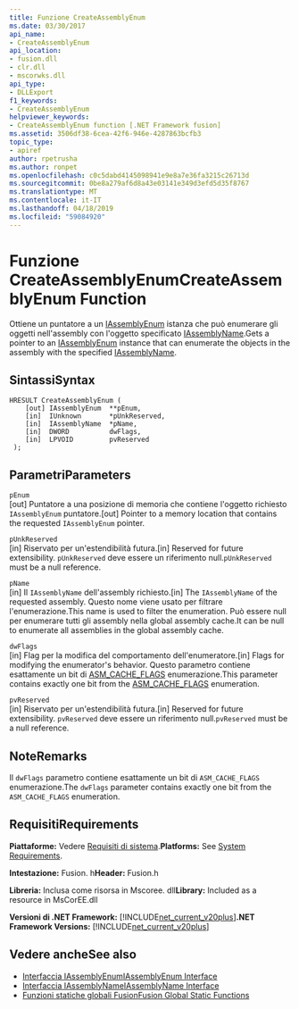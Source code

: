 ```yaml
---
title: Funzione CreateAssemblyEnum
ms.date: 03/30/2017
api_name:
- CreateAssemblyEnum
api_location:
- fusion.dll
- clr.dll
- mscorwks.dll
api_type:
- DLLExport
f1_keywords:
- CreateAssemblyEnum
helpviewer_keywords:
- CreateAssemblyEnum function [.NET Framework fusion]
ms.assetid: 3506df38-6cea-42f6-946e-4287863bcfb3
topic_type:
- apiref
author: rpetrusha
ms.author: ronpet
ms.openlocfilehash: c0c5dabd4145098941e9e8a7e36fa3215c26713d
ms.sourcegitcommit: 0be8a279af6d8a43e03141e349d3efd5d35f8767
ms.translationtype: MT
ms.contentlocale: it-IT
ms.lasthandoff: 04/18/2019
ms.locfileid: "59084920"
---
```

# <a name="createassemblyenum-function"></a><span data-ttu-id="19b5e-102">Funzione CreateAssemblyEnum</span><span class="sxs-lookup"><span data-stu-id="19b5e-102">CreateAssemblyEnum Function</span></span>
<span data-ttu-id="19b5e-103">Ottiene un puntatore a un [IAssemblyEnum](../../../../docs/framework/unmanaged-api/fusion/iassemblyenum-interface.md) istanza che può enumerare gli oggetti nell'assembly con l'oggetto specificato [IAssemblyName](../../../../docs/framework/unmanaged-api/fusion/iassemblyname-interface.md).</span><span class="sxs-lookup"><span data-stu-id="19b5e-103">Gets a pointer to an [IAssemblyEnum](../../../../docs/framework/unmanaged-api/fusion/iassemblyenum-interface.md) instance that can enumerate the objects in the assembly with the specified [IAssemblyName](../../../../docs/framework/unmanaged-api/fusion/iassemblyname-interface.md).</span></span>  
  
## <a name="syntax"></a><span data-ttu-id="19b5e-104">Sintassi</span><span class="sxs-lookup"><span data-stu-id="19b5e-104">Syntax</span></span>  
  
```  
HRESULT CreateAssemblyEnum (  
    [out] IAssemblyEnum  **pEnum,  
    [in]  IUnknown       *pUnkReserved,  
    [in]  IAssemblyName  *pName,  
    [in]  DWORD          dwFlags,  
    [in]  LPVOID         pvReserved  
 );  
```  
  
## <a name="parameters"></a><span data-ttu-id="19b5e-105">Parametri</span><span class="sxs-lookup"><span data-stu-id="19b5e-105">Parameters</span></span>  
 `pEnum`  
 <span data-ttu-id="19b5e-106">[out] Puntatore a una posizione di memoria che contiene l'oggetto richiesto `IAssemblyEnum` puntatore.</span><span class="sxs-lookup"><span data-stu-id="19b5e-106">[out] Pointer to a memory location that contains the requested `IAssemblyEnum` pointer.</span></span>  
  
 `pUnkReserved`  
 <span data-ttu-id="19b5e-107">[in] Riservato per un'estendibilità futura.</span><span class="sxs-lookup"><span data-stu-id="19b5e-107">[in] Reserved for future extensibility.</span></span> <span data-ttu-id="19b5e-108">`pUnkReserved` deve essere un riferimento null.</span><span class="sxs-lookup"><span data-stu-id="19b5e-108">`pUnkReserved` must be a null reference.</span></span>  
  
 `pName`  
 <span data-ttu-id="19b5e-109">[in] Il `IAssemblyName` dell'assembly richiesto.</span><span class="sxs-lookup"><span data-stu-id="19b5e-109">[in] The `IAssemblyName` of the requested assembly.</span></span> <span data-ttu-id="19b5e-110">Questo nome viene usato per filtrare l'enumerazione.</span><span class="sxs-lookup"><span data-stu-id="19b5e-110">This name is used to filter the enumeration.</span></span> <span data-ttu-id="19b5e-111">Può essere null per enumerare tutti gli assembly nella global assembly cache.</span><span class="sxs-lookup"><span data-stu-id="19b5e-111">It can be null to enumerate all assemblies in the global assembly cache.</span></span>  
  
 `dwFlags`  
 <span data-ttu-id="19b5e-112">[in] Flag per la modifica del comportamento dell'enumeratore.</span><span class="sxs-lookup"><span data-stu-id="19b5e-112">[in] Flags for modifying the enumerator's behavior.</span></span> <span data-ttu-id="19b5e-113">Questo parametro contiene esattamente un bit di [ASM_CACHE_FLAGS](../../../../docs/framework/unmanaged-api/fusion/asm-cache-flags-enumeration.md) enumerazione.</span><span class="sxs-lookup"><span data-stu-id="19b5e-113">This parameter contains exactly one bit from the [ASM_CACHE_FLAGS](../../../../docs/framework/unmanaged-api/fusion/asm-cache-flags-enumeration.md) enumeration.</span></span>  
  
 `pvReserved`  
 <span data-ttu-id="19b5e-114">[in] Riservato per un'estendibilità futura.</span><span class="sxs-lookup"><span data-stu-id="19b5e-114">[in] Reserved for future extensibility.</span></span> <span data-ttu-id="19b5e-115">`pvReserved` deve essere un riferimento null.</span><span class="sxs-lookup"><span data-stu-id="19b5e-115">`pvReserved` must be a null reference.</span></span>  
  
## <a name="remarks"></a><span data-ttu-id="19b5e-116">Note</span><span class="sxs-lookup"><span data-stu-id="19b5e-116">Remarks</span></span>  
 <span data-ttu-id="19b5e-117">Il `dwFlags` parametro contiene esattamente un bit di `ASM_CACHE_FLAGS` enumerazione.</span><span class="sxs-lookup"><span data-stu-id="19b5e-117">The `dwFlags` parameter contains exactly one bit from the `ASM_CACHE_FLAGS` enumeration.</span></span>  
  
## <a name="requirements"></a><span data-ttu-id="19b5e-118">Requisiti</span><span class="sxs-lookup"><span data-stu-id="19b5e-118">Requirements</span></span>  
 <span data-ttu-id="19b5e-119">**Piattaforme:** Vedere [Requisiti di sistema](../../../../docs/framework/get-started/system-requirements.md).</span><span class="sxs-lookup"><span data-stu-id="19b5e-119">**Platforms:** See [System Requirements](../../../../docs/framework/get-started/system-requirements.md).</span></span>  
  
 <span data-ttu-id="19b5e-120">**Intestazione:** Fusion. h</span><span class="sxs-lookup"><span data-stu-id="19b5e-120">**Header:** Fusion.h</span></span>  
  
 <span data-ttu-id="19b5e-121">**Libreria:** Inclusa come risorsa in Mscoree. dll</span><span class="sxs-lookup"><span data-stu-id="19b5e-121">**Library:** Included as a resource in MsCorEE.dll</span></span>  
  
 <span data-ttu-id="19b5e-122">**Versioni di .NET Framework:** [!INCLUDE[net_current_v20plus](../../../../includes/net-current-v20plus-md.md)]</span><span class="sxs-lookup"><span data-stu-id="19b5e-122">**.NET Framework Versions:** [!INCLUDE[net_current_v20plus](../../../../includes/net-current-v20plus-md.md)]</span></span>  
  
## <a name="see-also"></a><span data-ttu-id="19b5e-123">Vedere anche</span><span class="sxs-lookup"><span data-stu-id="19b5e-123">See also</span></span>

- [<span data-ttu-id="19b5e-124">Interfaccia IAssemblyEnum</span><span class="sxs-lookup"><span data-stu-id="19b5e-124">IAssemblyEnum Interface</span></span>](../../../../docs/framework/unmanaged-api/fusion/iassemblyenum-interface.md)
- [<span data-ttu-id="19b5e-125">Interfaccia IAssemblyName</span><span class="sxs-lookup"><span data-stu-id="19b5e-125">IAssemblyName Interface</span></span>](../../../../docs/framework/unmanaged-api/fusion/iassemblyname-interface.md)
- [<span data-ttu-id="19b5e-126">Funzioni statiche globali Fusion</span><span class="sxs-lookup"><span data-stu-id="19b5e-126">Fusion Global Static Functions</span></span>](../../../../docs/framework/unmanaged-api/fusion/fusion-global-static-functions.md)
